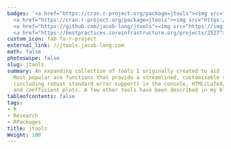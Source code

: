 ```yaml
---
badges: '<a href="https://cran.r-project.org/package=jtools"><img src="https://www.r-pkg.org/badges/version/jtools"></a>
  <a href="https://cran.r-project.org/package=jtools"><img src="https://cranlogs.r-pkg.org/badges/grand-total/jtools"></a>
  <a href="https://github.com/jacob-long/jtools"><img src="https://img.shields.io/github/stars/jacob-long/jtools.svg?logo=github&style=flat"></a>
  <a href="https://bestpractices.coreinfrastructure.org/projects/2527"><img src="https://bestpractices.coreinfrastructure.org/projects/2527/badge"></a>'
custom_icon: fab fa-r-project
external_link: //jtools.jacob-long.com
math: false
photoswipe: false
slug: jtools
summary: An expanding collection of tools I originally created to aid in my own research. The unifying theme is the ability to report and visualize the results of regression models.
  Most popular are functions that provide a streamlined, customizable summary of regressions
  (including robust standard error support) in the console, HTML/LaTeX/Word tables,
  and coefficient plots. A few other tools have been described in my blog and elsewhere.
tableofcontents: false
tags:
- R
- Research
- RPackages
title: jtools
Weight: 100
---
```

